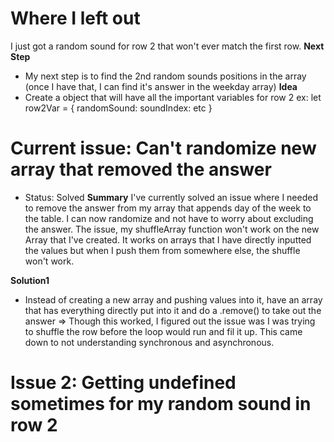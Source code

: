 # Where I left out 
I just got a random sound for row 2 that won't ever match the first row.
**Next Step**
- My next step is to find the 2nd random sounds positions in the array (once I have that, I can find it's answer in the weekday array)
**Idea**
- Create a object that will have all the important variables for row 2 
ex: let row2Var = {
    randomSound: 
    soundIndex:
    etc
}



# Current issue: Can't randomize new array that removed the answer
- Status: Solved 
**Summary**
I've currently solved an issue where I needed to remove the answer from my array that appends day of the week to the table. I can now randomize and not have to worry about excluding the answer. The issue, my shuffleArray function won't work on the new Array that I've created. It works on arrays that I have directly inputted the values but when I push them from somewhere else, the shuffle won't work. 

**Solution1** 
- Instead of creating a new array and pushing values into it, have an array that has everything directly put into it and do a .remove() to take out the answer
=> Though this worked, I figured out the issue was I was trying to shuffle the row before the loop would run and fil it up. This came down to not understanding synchronous and asynchronous. 

# Issue 2: Getting undefined sometimes for my random sound in row 2